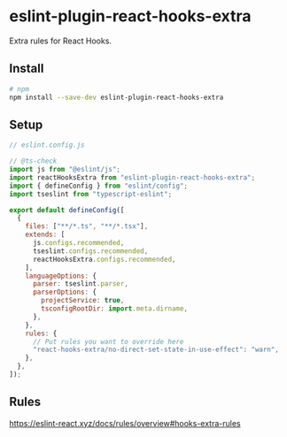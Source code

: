 # eslint-plugin-react-hooks-extra

Extra rules for React Hooks.

## Install

```sh
# npm
npm install --save-dev eslint-plugin-react-hooks-extra
```

## Setup

```js
// eslint.config.js

// @ts-check
import js from "@eslint/js";
import reactHooksExtra from "eslint-plugin-react-hooks-extra";
import { defineConfig } from "eslint/config";
import tseslint from "typescript-eslint";

export default defineConfig([
  {
    files: ["**/*.ts", "**/*.tsx"],
    extends: [
      js.configs.recommended,
      tseslint.configs.recommended,
      reactHooksExtra.configs.recommended,
    ],
    languageOptions: {
      parser: tseslint.parser,
      parserOptions: {
        projectService: true,
        tsconfigRootDir: import.meta.dirname,
      },
    },
    rules: {
      // Put rules you want to override here
      "react-hooks-extra/no-direct-set-state-in-use-effect": "warn",
    },
  },
]);
```

## Rules

<https://eslint-react.xyz/docs/rules/overview#hooks-extra-rules>
